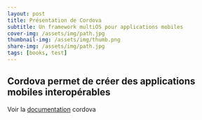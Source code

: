 ```yaml
---
layout: post
title: Présentation de Cordova
subtitle: Un framework multiOS pour applications mobiles
cover-img: /assets/img/path.jpg
thumbnail-img: /assets/img/thumb.png
share-img: /assets/img/path.jpg
tags: [books, test]
---
```


## Cordova permet de créer des applications mobiles interopérables

Voir la [documentation](https://cordova.apache.org/) cordova
